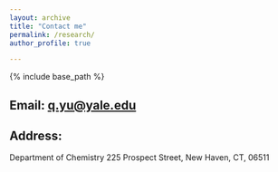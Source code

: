 ```yaml
---
layout: archive
title: "Contact me"
permalink: /research/
author_profile: true

---
```

{% include base_path %}


Email: q.yu@yale.edu
------

Address:
------
Department of Chemistry
225 Prospect Street, New Haven, CT, 06511



